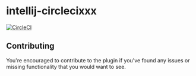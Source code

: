 # intellij-circlecixxx
[![CircleCI](https://circleci.com/gh/kkowalski/intellij-circleci.svg?style=shield)](https://circleci.com/gh/kkowalski/intellij-circleci)


## Contributing
You're encouraged to contribute to the plugin if you've found any issues or missing functionality that you would want to see.
